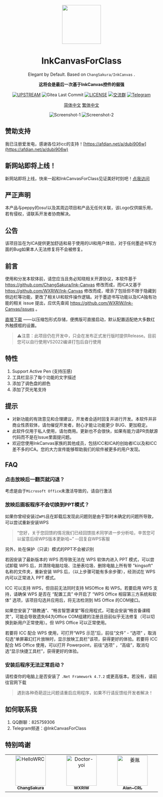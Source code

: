 <div align="center">

<img src="icc.png" width="128">

# InkCanvasForClass

Elegant by Default. Based on `ChangSakura/InkCanvas` .

**这将会是最后一次基于InkCanvas控件的倔强**

[![UPSTREAM](https://img.shields.io/badge/UpStream-ChangSakura%2FInk--Canvas-red.svg "LICENSE")](https://github.com/ChangSakura/Ink-Canvas)
![Gitea Last Commit](https://img.shields.io/gitea/last-commit/kriastans/InkCanvasForClass?gitea_url=https%3A%2F%2Fgitea.bliemhax.com%2F)
[![LICENSE](https://img.shields.io/badge/License-GPL--3.0-red.svg "LICENSE")](https://gitea.bliemhax.com/kriastans/InkCanvasForClass/src/branch/master/LICENSE)
[![交流群](https://img.shields.io/badge/-%E4%BA%A4%E6%B5%81%E7%BE%A4%20825759306-blue?style=flat&logo=TencentQQ)]()
[![Telegram](https://img.shields.io/badge/-Telegram%20@InkCanvasForClass-blue?style=flat&logo=Telegram)](https://t.me/InkCanvasForClass)

<div align="center">

[简体中文](Readme-sp.md)
[繁体中文](README.md)

</div>

![Screenshot-1](./Images/icc1.png)
![Screenshot-2](./Images/icc2.png)

</div>

## 赞助支持

我已注册爱发电，感谢各位对icc的支持！[https://afdian.net/a/dubi906w](https://afdian.net/a/dubi906w)

## 新网站即将上线！
新网站即将上线，快来一起和InkCanvasForClass见证美好时刻吧！[点我访问](https://icc.bliemhax.com/)

## 严正声明
本产品与peppy的osu!以及其周边项目和产品无任何关联，该Logo仅供娱乐用，若有侵权，请联系开发者协商解决。

## 公告
该项目旨在为ICA提供更加舒适和易于使用的UI和用户体验，对于任何墨迹书写方面的Bug如果本人无法修复将不会被修复。

## 前言
使用和分发本软体前，请您应当且务必知晓相关开源协议，本软件基于 https://github.com/ChangSakura/Ink-Canvas 修改而成，而ICA又基于 https://github.com/WXRIW/Ink-Canvas 修改而成，增添了包括但不限于隐藏到侧边栏等功能，更改了相关UI和软件操作逻辑。对于墨迹书写功能以及ICA独有功能的相关 issue 提出，应优先查阅 https://github.com/WXRIW/Ink-Canvas/issues 。

[直接下载](https://gitea.bliemhax.com/kriastans/InkCanvasForClass/releases "Latest Releases")
——以压缩包形式存储，便携版可直接启动，默认配置适配绝大多数红外触摸框的设置。

> ⚠️注意：此项目仍在开发中，只会在发布正式发行版时提供Release。目前您可以自行使用VS2022编译打包后自行使用

## 特性
1. Support Active Pen (支持压感)
2. 工具栏显示了每个功能的文字描述
3. 添加了调色盘的颜色
4. 添加了荧光笔支持

## 提示
- 对新功能的有效意见和合理建议，开发者会适时回复并进行开发。本软件并非商业性质软体，请勿催促开发者，耐心才能让功能更少 BUG、更加稳定。
- 此软件仅用于私人使用，请勿商用。更新也不会很快，如果有能力请PR贡献源代码而不是在Issue里面提问题。
- 欢迎您使用InkCanvas家族的其他成员，包括ICC和ICA的创始者IC以及和ICC差不多的ICA。您的大力宣传能够帮助我们的软件被更多的用户发现。

## FAQ

### 点击放映后一翻页就闪退？
考虑是由于`Microsoft Office`未激活导致的，请自行激活

### 放映后画板程序不会切换到PPT模式？
如果你曾经安装过`WPS`且在卸载后发现此问题则是由于暂时未确定的问题所导致，可以尝试重新安装WPS
> “您好，关于您回馈的情况我们已经回馈技术同学进一步分析哈，辛苦您可以留意后续WPS版本更新哈~” --回复自WPS客服

另外，处在保护（只读）模式的PPT不会被识别

若因安装了最新版本的 WPS 而导致无法在 WPS 软体内进入 PPT 模式，可以尝试卸载 WPS 后，并清除电脑垃圾、注册表垃圾、删除电脑上所有带 "kingsoft" 名称的文件夹，重新安装 WPS 后，（以上步骤可能有多余步骤），经测试在 WPS 内可以正常进入 PPT 模式。

ICC 可以支持 WPS，但目前无法同时支持 MSOffice 和 WPS。若要启用 WPS 支持，请确保 WPS 是否在 “配置工具” 中开启了 “WPS Office 相容第三方系统和软体” 选项，该项目勾选并应用后，将无法检测到 MS Office 的COM接口。

如果您安装了“赣教通”、“畅言智慧课堂”等应用程式，可能会安装“畅言备课精灵”，可能会导致遗失64为Office COM组建的注册且目前似乎无法修复（可以切换到新用户正常使用）。但 WPS Office 可以正常使用。

若要将 ICC 配合 WPS 使用，可打开“WPS 示范”后，前往“文件” - “选项” ，取消勾选“单屏幕幻灯片放映时，显示放映工具栏”该项，获得更好的体验。若要将 ICC 配合 MS Office 使用，可以打开 Powerpoint，前往“选项” ，“高级”，取消勾选“显示快捷工具栏”，获得更好的体验。

### **安装后**程序无法正常启动？
请检查你的电脑上是否安装了 `.Net Framework 4.7.2` 或更高版本。若没有，请前往官网下载  

> 遇到各种奇葩逗比问题请重启应用程序，如果不行请反馈给开发者解决！

## 如何联系我
1. QQ群聊：825759306
2. Telegram频道：@InkCanvasForClass

## 特别鸣谢

<table>
    <tbody>
        <tr>
            <td align="center" valign="top" width="14.28%"><a href="https://github.com/ChangSakura"><img
                        src="https://avatars.githubusercontent.com/u/90511645?v=4" width="100px;"
                        alt="HelloWRC" /><br /><sub><b>ChangSakura</b></sub></a></td>
            <td align="center" valign="top" width="14.28%"><a href="https://github.com/WXRIW"><img
                        src="https://avatars.githubusercontent.com/u/62491584?v=4" width="100px;"
                        alt="Doctor-yoi" /><br /><sub><b>WXRIW</b></sub></a></td>
            <td align="center" valign="top" width="14.28%"><a href="https://github.com/Alan-CRL"><img
                        src="https://avatars.githubusercontent.com/u/92425617?v=4" width="100px;"
                        alt="姜胤" /><br /><sub><b>Alan-CRL</b></sub></a></td>
        </tr>
    </tbody>
</table>
